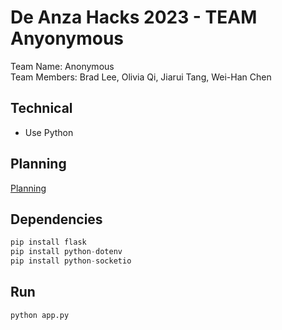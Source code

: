 # De Anza Hacks 2023 - TEAM Anyonymous
Team Name: Anonymous  
Team Members: Brad Lee, Olivia Qi, Jiarui Tang, Wei-Han Chen

## Technical

* Use Python

## Planning

[Planning](/Docs/planning.md)

## Dependencies

```python
pip install flask
pip install python-dotenv
pip install python-socketio
```

## Run

```python
python app.py
```
